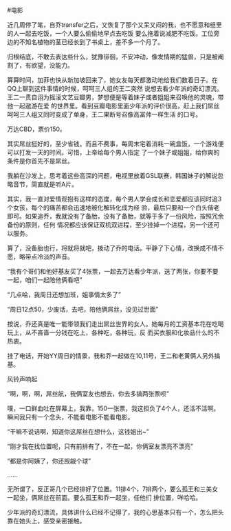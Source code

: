 #电影

近几周停了笔，自乔transfer之后，又恢复了那个又呆又闷的我，也不愿意和组里的人一起去吃饭，一个人要么偷偷地早点去吃饭
要么拖着说减肥不吃饭。工位旁边的不知名植物的茎已经长到了书桌上，差不多一个月了。

归根结底，不敢去表达些什么，犹豫徘徊，不安冲动，像发情期的猛兽，只是被阉割了，有欲望，没能力。

算算时间，加菲也快从新加坡回来了，她女友每天都激动地给我们数着日子。在QQ上聊到这件事情的时候，呵呵三人组的王二突然
说想去看少年派的奇幻漂流。王二一贯自诩为摇滚文艺豆瓣男，梦想便是等着妹子或者姐姐来召唤他的灵魂，带他一起遨游在爱
的世界里。看到豆瓣电影里面少年派的评价很高，赶上我们屌丝呵呵三人组又同时变成了单身，王二果断号召像高富帅一样生活
的口号。

万达CBD，票价150。

其实屌丝挺好的，至少省钱，而且不费事，每周末宅着消耗一碗盒饭，一个游戏便可以打发一天的时间。可惜，上帝给每个男人指定
了一个妹子或姐姐，给你爽的条件是你首先不是屌丝。

我躺在沙发上，思考着这些高深的问题，电视里放着GSL联赛，韩国妹子的解说忽略音节，简直就是听A片。

其实，我一直对爱情观抱有这样的态度，每个男人学会成长和恋爱都应该同时追3个女孩，每个的痛苦都会迅速地被化解转化成为经
验，最后只要和一个白头偕老即可。如果追乔，我就没有了备胎，没有了备胎，就等于多了一份风险，按照冗余备份的原则，任何
情况都应该保证双机双进程，至少挂掉一个进程，另一个还可以服务。

算了，没备胎也行，将就将就吧，拨动了乔的电话。平静了下心情，改换成不情不愿，略带点冷淡的声音。

“我有个哥们和他好基友买了4张票，一起去万达看少年派，送了两张，你要不要一起，咱们一起陪他俩看吧”

“几点哈，我周日还想加班，姐事情太多了”

“周日12点50，少废话，去吧，陪他俩屌丝，没见过世面”

按说，乔还真是唯一能带领我们走出屌丝世界的女人。她每月的工资基本花在吃喝玩上，从不吝啬一分钱在吃上，各种吃，各种玩，反
而买衣服和化妆品什么的不热衷。

挂了电话，开始YY周日的情景，我和乔一起做在10,11号，王二和老黄俩人另外搞基。

风铃声响起

“啊，啊，啊，屌丝航，我俩室友也想去，你去多搞两张票呗”

噗，一口鲜血吐在屏幕上，我靠，150一张票，我这担负了4个人，还活不活啊。瞬间我只有一个念头，不能看电影不能看电影。

“干嘛不说话啊，知道你这屌丝在想什么，这钱姐出~”

“刚才我在找位置呢，只有前排有了，不在一起，你俩室友漂亮不漂亮”

“都是你阿姨了，你还觊觎个球”

......

无所谓了，反正哥几个已经排好了位置。11排4个，7排两个，要么孤王和三美女一起坐，俩屌丝在前面。要么孤王和乔一起坐，任他们
排位置，咩哈哈。

少年派的奇幻漂流，具体讲什么已经不记得了，我的心思基本只有一个，怎么把头靠在她头上，感受亲密接触。


